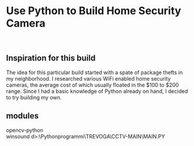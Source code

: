 <h1>Use Python to Build Home Security Camera</h1>
<br>
<h2>Inspiration for this build</h2>
The idea for this particular build started with a spate of package thefts in my neighborhood. I researched various WiFi enabled home security cameras, the average cost of which usually floated in the $100 to $200 range. Since I had a basic knowledge of Python already on hand, I decided to try building my own.
<h2>modules</h2>
opencv-python<br>
winsound
d>:\Pythonprogrammi\TREVOGA\CCTV-MAIN\MAIN.PY
